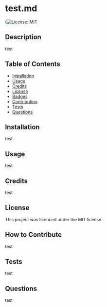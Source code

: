 # test.md
([![License: MIT](https://img.shields.io/badge/License-MIT-yellow.svg)](https://opensource.org/licenses/MIT)

## Description
test
## Table of Contents
- [Installation](#installation)
- [Usage](#usage)
- [Credits](#credits)
- [License](#license)
- [Badges](#badges)
- [Contribution](#contribution)
- [Tests](#tests)
- [Questions](#questions)
## Installation
test
## Usage
test
## Credits
test
## License
This project was licenced under the MIT license. 
## How to Contribute
test
## Tests
test
## Questions
test